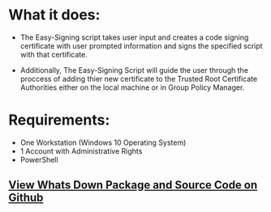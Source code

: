# What it does:

- The Easy-Signing script takes user input and creates a code signing certificate with user prompted information and signs the specified script with that certificate. 

- Additionally, The Easy-Signing Script will guide the user through the proccess of adding thier new certificate to the Trusted Root Certificate Authorities either on the local machine or in Group Policy Manager.



# Requirements:
- One Workstation (Windows 10 Operating System)
- 1 Account with Administrative Rights
- PowerShell


## [View Whats Down Package and Source Code on Github](https://github.com/Daniel-R-Gibson/Easy-Signing/)




